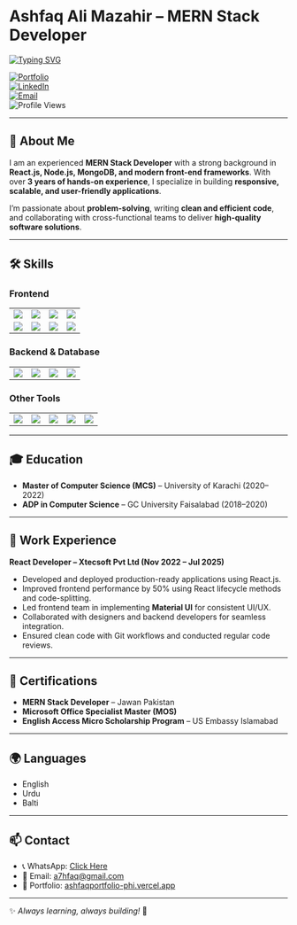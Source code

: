 # Ashfaq Ali Mazahir – MERN Stack Developer  

[![Typing SVG](https://readme-typing-svg.herokuapp.com?font=Fira+Code&pause=1000&color=FF5733&center=true&vCenter=true&width=500&lines=MERN+Stack+Developer;React+Enthusiast;Automation+Engineer;Problem+Solver;Always+Learning+🚀)](https://git.io/typing-svg)

[![Portfolio](https://img.shields.io/badge/Portfolio-Visit-blue?style=for-the-badge)](https://ashfaqportfolio-phi.vercel.app/)  
[![LinkedIn](https://img.shields.io/badge/LinkedIn-Connect-blue?style=for-the-badge&logo=linkedin)](https://www.linkedin.com/in/ashfaqalimazahir/)  
[![Email](https://img.shields.io/badge/Email-Contact-red?style=for-the-badge&logo=gmail)](mailto:a7hfaq@gmail.com)  
![Profile Views](https://komarev.com/ghpvc/?username=ashfaqalimazahir&label=Profile%20Views&color=0e75b6&style=flat)  

---

## 🚀 About Me  

I am an experienced **MERN Stack Developer** with a strong background in **React.js, Node.js, MongoDB, and modern front-end frameworks**. With over **3 years of hands-on experience**, I specialize in building **responsive, scalable, and user-friendly applications**.  

I’m passionate about **problem-solving**, writing **clean and efficient code**, and collaborating with cross-functional teams to deliver **high-quality software solutions**.  

---

## 🛠️ Skills  

### **Frontend**
<table>
<tr>
<td><img src="https://img.shields.io/badge/React-61DAFB?logo=react&logoColor=white&style=for-the-badge"/></td>
<td><img src="https://img.shields.io/badge/Next.js-000000?logo=next.js&logoColor=white&style=for-the-badge"/></td>
<td><img src="https://img.shields.io/badge/TypeScript-3178C6?logo=typescript&logoColor=white&style=for-the-badge"/></td>
<td><img src="https://img.shields.io/badge/JavaScript-F7DF1E?logo=javascript&logoColor=black&style=for-the-badge"/></td>
</tr>
<tr>
<td><img src="https://img.shields.io/badge/Material UI-007FFF?logo=mui&logoColor=white&style=for-the-badge"/></td>
<td><img src="https://img.shields.io/badge/Bootstrap-7952B3?logo=bootstrap&logoColor=white&style=for-the-badge"/></td>
<td><img src="https://img.shields.io/badge/TailwindCSS-06B6D4?logo=tailwind-css&logoColor=white&style=for-the-badge"/></td>
<td><img src="https://img.shields.io/badge/ShadCN UI-FF5733?style=for-the-badge"/></td>
</tr>
</table>

### **Backend & Database**
<table>
<tr>
<td><img src="https://img.shields.io/badge/Node.js-339933?logo=node.js&logoColor=white&style=for-the-badge"/></td>
<td><img src="https://img.shields.io/badge/Express.js-000000?logo=express&logoColor=white&style=for-the-badge"/></td>
<td><img src="https://img.shields.io/badge/MongoDB-47A248?logo=mongodb&logoColor=white&style=for-the-badge"/></td>
<td><img src="https://img.shields.io/badge/Supabase-3ECF8E?logo=supabase&logoColor=white&style=for-the-badge"/></td>
</tr>
</table>

### **Other Tools**
<table>
<tr>
<td><img src="https://img.shields.io/badge/Git-F05032?logo=git&logoColor=white&style=for-the-badge"/></td>
<td><img src="https://img.shields.io/badge/GitHub-181717?logo=github&logoColor=white&style=for-the-badge"/></td>
<td><img src="https://img.shields.io/badge/Docker-2496ED?logo=docker&logoColor=white&style=for-the-badge"/></td>
<td><img src="https://img.shields.io/badge/n8n-FF3B00?style=for-the-badge"/></td>
<td><img src="https://img.shields.io/badge/MOS-0078D4?style=for-the-badge"/></td>
</tr>
</table>


---

## 🎓 Education  

- **Master of Computer Science (MCS)** – University of Karachi (2020–2022)  
- **ADP in Computer Science** – GC University Faisalabad (2018–2020)  

---

## 💼 Work Experience  

**React Developer – Xtecsoft Pvt Ltd (Nov 2022 – Jul 2025)**  
- Developed and deployed production-ready applications using React.js.  
- Improved frontend performance by 50% using React lifecycle methods and code-splitting.  
- Led frontend team in implementing **Material UI** for consistent UI/UX.  
- Collaborated with designers and backend developers for seamless integration.  
- Ensured clean code with Git workflows and conducted regular code reviews.  

---

## 📜 Certifications  

- **MERN Stack Developer** – Jawan Pakistan  
- **Microsoft Office Specialist Master (MOS)**  
- **English Access Micro Scholarship Program** – US Embassy Islamabad  

---

## 🌍 Languages  

- English  
- Urdu  
- Balti  

---

## 📫 Contact  

- 📞 WhatsApp: [Click Here](http://wa.me/+923121516617)  
- 📧 Email: [a7hfaq@gmail.com](mailto:a7hfaq@gmail.com)  
- 🔗 Portfolio: [ashfaqportfolio-phi.vercel.app](https://ashfaqportfolio-phi.vercel.app/)  

---

✨ *Always learning, always building!* 🚀  
